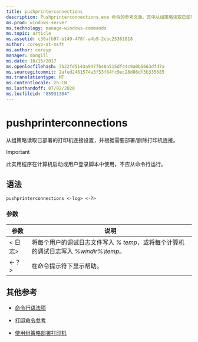 ```yaml
---
title: pushprinterconnections
description: Pushprinterconnections.exe 命令的参考文章，其中从组策略读取已部署的打印机连接设置，并根据需要部署/删除打印机连接。
ms.prod: windows-server
ms.technology: manage-windows-commands
ms.topic: article
ms.assetid: c30afb97-b149-478f-a4b9-2cbc25361818
author: coreyp-at-msft
ms.author: coreyp
manager: dongill
ms.date: 10/16/2017
ms.openlocfilehash: 7b22fd5143a9477b40a515df44c9a0b5663dfd7a
ms.sourcegitcommit: 2afed2461574a3f53f84fc9ec28d86df3b335685
ms.translationtype: MT
ms.contentlocale: zh-CN
ms.lasthandoff: 07/02/2020
ms.locfileid: "85931384"
---
```

# <a name="pushprinterconnections"></a>pushprinterconnections

从组策略读取已部署的打印机连接设置，并根据需要部署/删除打印机连接。

> [!IMPORTANT]
> 此实用程序在计算机启动或用户登录脚本中使用，不应从命令行运行。

## <a name="syntax"></a>语法

```
pushprinterconnections <-log> <-?>
```

### <a name="parameters"></a>参数

| 参数 | 说明 |
|--|--|
| < 日志> | 将每个用户的调试日志文件写入 *% temp*，或将每个计算机的调试日志写入 *%windir%\temp*。 |
| <-？ > | 在命令提示符下显示帮助。 |

## <a name="additional-references"></a>其他参考

- [命令行语法项](command-line-syntax-key.md)

- [打印命令参考](print-command-reference.md)

- [使用组策略部署打印机](https://go.microsoft.com/fwlink/?LinkId=230627)
